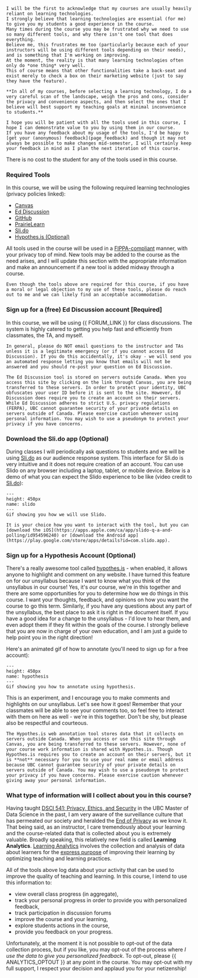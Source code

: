 ```{warning}
I will be the first to acknowledge that my courses are usually heavily reliant on learning technologies.
I strongly believe that learning technologies are essential (for me) to give you my students a good experience in the course.
Many times during the course you may be frustrated why we need to use so many different tools, and why there isn't one tool that does everything.
Believe me, this frustrates me too (particularly because each of your instructors will be using different tools depending on their needs), and is something that I'm working on improving.
At the moment, the reality is that many learning technologies often only do *one thing* very well.
This of course means that other functionalities take a back-seat and exist merely to check a box on their marketing website (just to say they have the feature).

**In all of my courses, before selecting a learning technology, I do a very careful scan of the landscape, weigh the pros and cons, consider the privacy and convenience aspects, and then select the ones that I believe will best support my teaching goals at minimal inconvenience to students.**

I hope you will be patient with all the tools used in this course, I hope I can demonstrate value to you by using them in our course.
If you have any feedback about my usage of the tools, I'd be happy to [get your (anonymous) feedback](page_feedback) and though it may not always be possible to make changes mid-semester, I will certainly keep your feedback in mind as I plan the next iteration of this course.
```

There is no cost to the student for any of the tools used in this course.

### Required Tools

In this course, we will be using the following required learning technologies (privacy policies linked): 

- [Canvas](https://faculty.canvas.ubc.ca/canvas-privacy/)
- [Ed Discussion](https://edstem.org/privacy)
- [GitHub](https://docs.github.com/en/github/site-policy/github-privacy-statement)
- [PrairieLearn](https://www.prairielearn.com/legal/privacy)
- [Sli.do](https://www.slido.com/terms?experience_id=1&utm_campaign=_eid-007-control&utm_source=www.slido.com-_ab#privacy-policy)
- [Hypothes.is (Optional)](https://web.hypothes.is/privacy/)
<!-- - [Gradescope](https://www.gradescope.com/privacy) -->

All tools used in the course will be used in a [FIPPA-compliant](https://universitycounsel.ubc.ca/subject-areas/access-and-privacy-general/access-to-information/about-fippa/) manner, with your privacy top of mind. 
New tools may be added to the course as the need arises, and I will update this section with the appropriate information and make an announcement if a new tool is added midway through a course.

```{warning}
Even though the tools above are required for this course, if you have a moral or legal objection to my use of these tools, please do reach out to me and we can likely find an acceptable accommodation.
```

<!-- 
### Link your Canvas account to Gradescope [Required]

On the left sidebar in Canvas, click on Gradescope.
<img src="../images/GradescopeAccount.gif" width = 100%>

You should then be guided through a series of steps to create an account, set a password, and link it to our course. 

This is **very** important for you to do as it'll be our primary mechanism for delivering you feedback in this course.
 -->

### Sign up for a (free) Ed Discussion account [Required]

In this course, we will be using {{ FORUM_LINK }} for class discussions.
The system is highly catered to getting you help fast and efficiently from classmates, the TA, and myself.

```{tip}
In general, please do NOT email questions to the instructor and TAs unless it is a legitimate emergency (or if you cannot access Ed Discussion). If you do this accidentally, it's okay - we will send you an automated response letting you know that emails will not be answered and you should re-post your question on Ed Discussion.
```

```{warning}
The Ed Discussion tool is stored on servers outside Canada. When you access this site by clicking on the link through Canvas, you are being transferred to these servers. In order to protect your identity, UBC obfuscates your user ID before it is sent to the site. However, Ed Discussion does require you to create an account on their servers. While Ed Discussion adheres to strict U.S. privacy regulations (FERPA), UBC cannot guarantee security of your private details on servers outside of Canada. Please exercise caution whenever using personal information. You may wish to use a pseudonym to protect your privacy if you have concerns.
```

### Download the Sli.do app (Optional)

During classes I will periodically ask questions to students and we will be using [Sli.do](https://sli.do) as our audience response system.
This interface for Sli.do is very intuitive and it does not require creation of an account.
You can use Slido on any browser including a laptop, tablet, or mobile device.
Below is a demo of what you can expect the Slido experience to be like (video credit to [Sli.do](https://www.slido.com/_next/static/media/aedeb61313e69817.mp4)):

```{figure} ../images/slido.gif
---
height: 450px
name: slido
---
Gif showing you how we will use Slido.
```

```{tip}
It is your choice how you want to interact with the tool, but you can [download the iOS](https://apps.apple.com/ca/app/slido-q-a-and-polling/id954596240) or [download the Android app](https://play.google.com/store/apps/details?id=com.slido.app).
```

### Sign up for a Hypothesis Account (Optional)

There's a really awesome tool called [hypothes.is](https://hypothes.is) - when enabled, it allows anyone to highlight and comment on any website.
I have turned this feature on for our unsyllabus because I want to know what you think of the unsyllabus in our course!
Yes, it's *our* course, we're in this together and there are some opportunities for you to determine how we do things in this course.
I want your thoughts, feedback, and opinions on how you want the course to go this term.
Similarly, if you have any questions about any part of the unsyllabus, the best place to ask it is right in the document itself.
If you have a good idea for a change to the unsyllabus - I'd love to hear them, and even adopt them if they fit within the goals of the course.
I strongly believe that you are now in charge of your own education, and I am just a guide to help point you in the right direction!

Here's an animated gif of how to annotate (you'll need to sign up for a free account):

```{figure} ../images/hypothesis.gif
---
height: 450px
name: hypothesis
---
Gif showing you how to annotate using hypothesis.
```

This is an experiment, and I encourage you to make comments and highlights on our unsyllabus.
Let's see how it goes!
Remember that your classmates will be able to see your comments too, so feel free to interact with them on here as well - we're in this together.
Don't be shy, but please also be respectful and courteous.

```{warning}
The Hypothes.is web annotation tool stores data that it collects on servers outside Canada. When you access or use this site through Canvas, you are being transferred to these servers. However, none of your course work information is shared with Hypothes.is. Though Hypothes.is requires you to create an account on their servers, but it is **not** necessary for you to use your real name or email address because UBC cannot guarantee security of your private details on servers outside of Canada. You may wish to use a pseudonym to protect your privacy if you have concerns. Please exercise caution whenever giving away your personal information.
```

### What type of information will I collect about you in this course?

Having taught [DSCI 541: Privacy, Ethics, and Security](https://github.com/UBC-MDS/DSCI_541_priv-eth-sec) in the UBC Master of Data Science in the past, I am very aware of the surveillance culture that has permeated our society and heralded the [End of Privacy](https://www.youtube.com/watch?v=NesTWiKfpD0) as we know it.
That being said, as an instructor, I care tremendously about your learning and the course-related data that is collected about you is extremely valuable. 
Broadly speaking, this relatively new field is called **Learning Analytics**.
[Learning Analytics](https://www.solaresearch.org/about/what-is-learning-analytics/) involves the collection and analysis of data about learners for the [express purpose](https://www.collinsdictionary.com/dictionary/english/the-express-purpose-of) of improving their learning by optimizing teaching and learning practices.

All of the tools above log data about your activity that can be used to improve the quality of teaching and learning.
In this course, I intend to use this information to:

- view overall class progress (in aggregate),
- track your personal progress in order to provide you with personalized feedback,
- track participation in discussion forums
- improve the course and your learning, 
- explore students actions in the course, 
- provide you feedback on your progress.

Unfortunately, at the moment it is not possible to opt-out of the data collection process, but if you like, you may opt-out of the process where *I use the data to give you personalized feedback*. 
To opt-out, please {{ ANALYTICS_OPTOUT }} at any point in the course. 
You may opt-out with my full support, I respect your decision and applaud you for your netizenship!